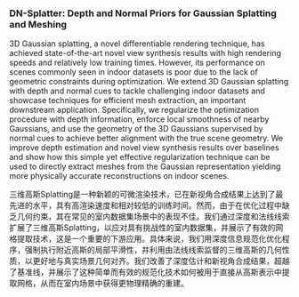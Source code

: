 ### DN-Splatter: Depth and Normal Priors for Gaussian Splatting and Meshing

3D Gaussian splatting, a novel differentiable rendering technique, has achieved state-of-the-art novel view synthesis results with high rendering speeds and relatively low training times. However, its performance on scenes commonly seen in indoor datasets is poor due to the lack of geometric constraints during optimization. We extend 3D Gaussian splatting with depth and normal cues to tackle challenging indoor datasets and showcase techniques for efficient mesh extraction, an important downstream application. Specifically, we regularize the optimization procedure with depth information, enforce local smoothness of nearby Gaussians, and use the geometry of the 3D Gaussians supervised by normal cues to achieve better alignment with the true scene geometry. We improve depth estimation and novel view synthesis results over baselines and show how this simple yet effective regularization technique can be used to directly extract meshes from the Gaussian representation yielding more physically accurate reconstructions on indoor scenes.

三维高斯Splatting是一种新颖的可微渲染技术，已在新视角合成结果上达到了最先进的水平，具有高渲染速度和相对较低的训练时间。然而，由于在优化过程中缺乏几何约束，其在常见的室内数据集场景中的表现不佳。我们通过深度和法线线索扩展了三维高斯Splatting，以应对具有挑战性的室内数据集，并展示了有效的网格提取技术，这是一个重要的下游应用。具体来说，我们用深度信息规范化优化程序，强制执行附近高斯的局部平滑性，并利用由法线线索监督的三维高斯的几何性质，以更好地与真实场景几何对齐。我们改善了深度估计和新视角合成结果，超越了基准线，并展示了这种简单而有效的规范化技术如何被用于直接从高斯表示中提取网格，从而在室内场景中获得更物理精确的重建。
